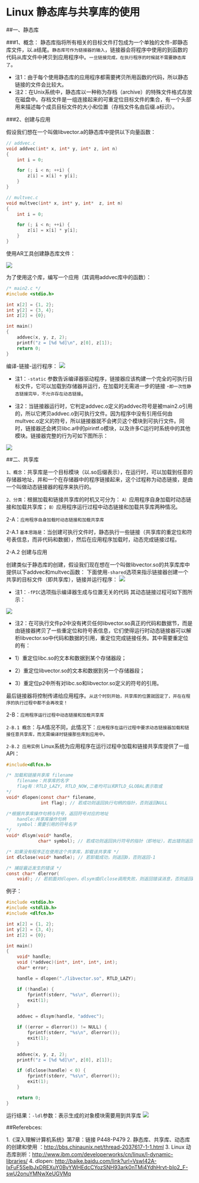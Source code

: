 # Linux 静态库与共享库的使用


##一、静态库

###1、概念：
静态库指将所有相关的目标文件打包成为一个单独的文件-即静态库文件，以.a结尾。`静态库可作为链接器的输入`，链接器会将程序中使用的到函数的代码从库文件中拷贝到应用程序中。`一旦链接完成，在执行程序的时候就不需要静态库了`。

- 注1：由于每个使用静态库的应用程序都需要拷贝所用函数的代码，所以静态链接的文件会比较大。
- 注2：在Unix系统中，静态库以一种称为存档（archive）的特殊文件格式存放在磁盘中。存档文件是一组连接起来的可重定位目标文件的集合，有一个头部用来描述每个成员目标文件的大小和位置（存档文件名由后缀.a标识）。

###2、创建与应用

假设我们想在一个叫做libvector.a的静态库中提供以下向量函数：

```c
// addvec.c
void addvec(int* x, int* y, int* z, int n)
{
    int i = 0;

    for (; i < n; ++i) {
        z[i] = x[i] + y[i];
    }
}
```

```c
// multvec.c
void multvec(int* x, int* y, int*  z, int n)
{
    int i = 0;

    for (; i < n; ++i) {
        z[i] = x[i] * y[i];
    }
}
```

使用AR工具创建静态库文件：

![](./images/20130914170235109.jpg)

为了使用这个库，编写一个应用（其调用addvec库中的函数）：

```c
/* main2.c */
#include <stdio.h>

int x[2] = {1, 2};
int y[2] = {3, 4};
int z[2] = {0};

int main()
{
    addvec(x, y, z, 2);
    printf("z = [%d %d]\n", z[0], z[1]);
    return 0;
}
```
编译-链接-运行程序：
![](./images/20130914170342765.jpg)

- 注1：`-static` 参数告诉编译器驱动程序，链接器应该构建一个完全的可执行目标文件，它可以加载到存储器并运行，在加载时无需进一步的链接 -`即一次性静态链接完毕，不允许存在动态链接`。

- 注2：当链接器运行时，它判定addvec.o定义的addvec符号是被main2.o引用的，所以它拷贝addvec.o到可执行文件。因为程序中没有引用任何由multvec.o定义的符号，所以链接器就不会拷贝这个模块到可执行文件。同时，链接器还会拷贝libc.a中的pirintf.o模块，以及许多C运行时系统中的其他模块。链接器完整的行为可如下图所示：

![](./images/20130914172958578.jpg)

##二、共享库

`1、概念`：共享库是一个目标模块（以.so后缀表示），在运行时，可以加载到任意的存储器地址，并和一个在存储器中的程序链接起来，这个过程称为动态链接，是由一个叫做动态链接器的程序来执行的。

`2、分类`：根据加载和链接共享库的时机又可分为：
`A）`应用程序自身加载时动态链接和加载共享库；
`B）`应用程序运行过程中动态链接和加载共享库两种情况。

2-A：`应用程序自身加载时动态链接和加载共享库`

2-A.1 `基本思路是`：当创建可执行文件时，静态执行一些链接（共享库的重定位和符号表信息，而非代码和数据），然后在应用程序加载时，动态完成链接过程。

2-A.2 创建与应用

创建类似于静态库的创建，假设我们现在想在一个叫做libvector.so的共享库库中提供以下addvec和multvec函数：
下面使用`-shared`选项来指示链接器创建一个共享的目标文件（即共享库），链接并运行程序：
![](./images/20130914173036234.jpg)

- 注1：`-fPIC`选项指示编译器生成与位置无关的代码
其动态链接过程可如下图所示：

![](./images/20130914173103921.jpg)

- 注2：在可执行文件p2中没有拷贝任何libvector.so真正的代码和数据节，而是由链接器拷贝了一些重定位和符号表信息，它们使得运行时动态链接器可以解析libvector.so中代码和数据的引用，重定位完成链接任务。其中需要重定位的有：

- 1）重定位libc.so的文本和数据到某个存储器段；
- 2）重定位libvector.so的文本和数据到另一个存储器段；
- 3）重定位p2中所有对libc.so和libvector.so定义的符号的引用。

最后链接器将控制传递给应用程序。`从这个时刻开始，共享库的位置就固定了，并在在程序的执行过程中都不会再改变！`

2-B：`应用程序运行过程中动态链接和加载共享库`


`2-B.1 概念`：与A情况不同，此情况下：`应用程序在运行过程中要求动态链接器加载和链接任意共享库，而无需编译时链接那些库到应用中。`

`2-B.2 应用实例`
Linux系统为应用程序在运行过程中加载和链接共享库提供了一组API：


```c
#include<dlfcn.h>

/* 加载和链接共享库 filename
    filename：共享库的名字
    flag有：RTLD_LAZY, RTLD_NOW,二者均可以和RTLD_GLOBAL表示取或
*/
void* dlopen(const char* filename,
             int flag); // 若成功则返回执行句柄的指针，否则返回NULL

/*根据共享库操作句柄与符号，返回符号对应的地址
    handle:共享库操作句柄
    symbol：需要引用的符号名字
*/
void* dlsym(void* handle,
            char* symbol); // 若成功则返回执行符号的指针（即地址），若出错则返回NULL

/* 如果没有程序正在使用这个共享库，卸载该共享库 */
int dlclose(void* handle); // 若卸载成功，则返回0，否则返回-1

/* 捕捉最近发生的错误 */
const char* dlerror(
    void); // 若前面对dlopen，dlsym或dlclose调用失败，则返回错误消息，否则返回NULL

```

例子：

```c
#include <stdio.h>
#include <stdlib.h>
#include <dlfcn.h>

int x[2] = {1, 2};
int y[2] = {3, 4};
int z[2] = {0};

int main()
{
    void* handle;
    void (*addvec)(int*, int*, int*, int);
    char* error;

    handle = dlopen("./libvector.so", RTLD_LAZY);

    if (!handle) {
        fprintf(stderr, "%s\n", dlerror());
        exit(1);
    }

    addvec = dlsym(handle, "addvec");

    if ((error = dlerror()) != NULL) {
        fprintf(stderr, "%s\n", dlerror());
        exit(1);
    }

    addvec(x, y, z, 2);
    printf("z = [%d %d]\n", z[0], z[1]);

    if (dlclose(handle) < 0) {
        fprintf(stderr, "%s\n", dlerror());
        exit(1);
    }

    return 0;
}

```

运行结果：`-ldl`参数：表示生成的对象模块需要用到共享库
![](./images/20130914181417500.jpg)



##Referebces:

1.《深入理解计算机系统》第7章：链接 P448-P479
2. 静态库、共享库、动态库的创建和使用 ：http://bbs.chinaunix.net/thread-2037617-1-1.html
3. Linux 动态库剖析：http://www.ibm.com/developerworks/cn/linux/l-dynamic-libraries/
4. dlopen: http://baike.baidu.com/link?url=VswI42A-IxFuF5SelbJxDREXuY0BvYWHEdcCYozSNH93ark0nTMi4YdhHrvt-bIo2_F-swU2onuYMNwXeUGVMq